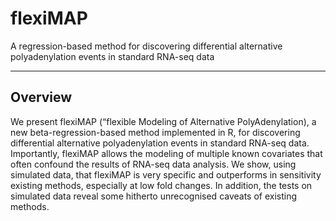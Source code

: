 # flexiMAP
A regression-based method for discovering differential alternative polyadenylation events in standard RNA-seq data

------------------------------------------------------------------------

## Overview

We present flexiMAP (“flexible Modeling of Alternative PolyAdenylation), a new beta-regression-based method implemented in R, for discovering differential alternative polyadenylation events in standard RNA-seq data. Importantly, flexiMAP allows the modeling of multiple known covariates that often confound the results of RNA-seq data analysis. We show, using simulated data, that flexiMAP is very specific and outperforms in sensitivity existing methods, especially at low fold changes. In addition, the tests on simulated data reveal some hitherto unrecognised caveats of existing methods. 
